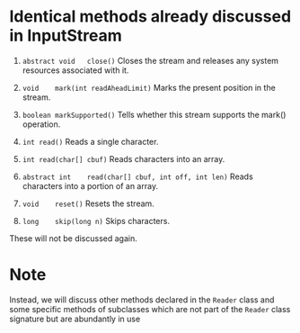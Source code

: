 # Identical methods already discussed in InputStream
1. `abstract void	close()`
  Closes the stream and releases any system resources associated with it.

2. `void	mark(int readAheadLimit)`
  Marks the present position in the stream.

3. `boolean	markSupported()`
  Tells whether this stream supports the mark() operation.

4. `int	read()`
  Reads a single character.

5. `int	read(char[] cbuf)`
  Reads characters into an array.

6. `abstract int	read(char[] cbuf, int off, int len)`
  Reads characters into a portion of an array.

7. `void	reset()`
  Resets the stream.

8. `long	skip(long n)`
Skips characters.

These will not be discussed again.

# Note
Instead, we will discuss other methods declared in the `Reader` class and some specific methods of subclasses which are not part of the `Reader` class signature but are abundantly in use
